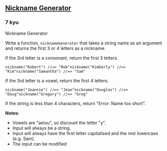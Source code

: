 <h2><a href=https://www.codewars.com/kata/593b1909e68ff627c9000186/train/javascript target="_blank">Nickname Generator</a></h2><h3>7 kyu</h3><p>Nickname Generator</p><p>Write a function, <code>nicknameGenerator</code> that takes a string name as an argument and returns the first 3 or 4 letters as a nickname.</p><p>If the 3rd letter is a consonant, return the first 3 letters.</p><pre><code class="language-javascript"><span class="cm-variable">nickname</span>(<span class="cm-string">"Robert"</span>) <span class="cm-comment">//=&gt; "Rob"</span><span class="cm-variable">nickname</span>(<span class="cm-string">"Kimberly"</span>) <span class="cm-comment">//=&gt; "Kim"</span><span class="cm-variable">nickname</span>(<span class="cm-string">"Samantha"</span>) <span class="cm-comment">//=&gt; "Sam"</span></code></pre><p>If the 3rd letter is a vowel, return the first 4 letters. </p><pre><code class="language-javascript"><span class="cm-variable">nickname</span>(<span class="cm-string">"Jeannie"</span>) <span class="cm-comment">//=&gt; "Jean"</span><span class="cm-variable">nickname</span>(<span class="cm-string">"Douglas"</span>) <span class="cm-comment">//=&gt; "Doug"</span><span class="cm-variable">nickname</span>(<span class="cm-string">"Gregory"</span>) <span class="cm-comment">//=&gt; "Greg"</span></code></pre><p>If the string is less than 4 characters, return "Error: Name too short".</p><p><strong>Notes:</strong></p><ul><li>Vowels are "aeiou", so discount the letter "y".</li><li>Input will always be a string.</li><li>Input will always have the first letter capitalised and the rest lowercase (e.g. Sam).</li><li>The input can be modified</li></ul>